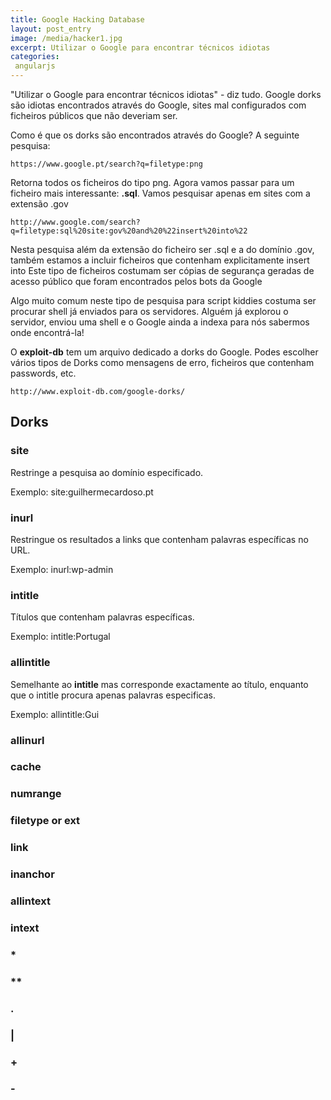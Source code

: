 ```yaml
---
title: Google Hacking Database
layout: post_entry
image: /media/hacker1.jpg
excerpt: Utilizar o Google para encontrar técnicos idiotas
categories:
 angularjs
---
```


"Utilizar o Google para encontrar técnicos idiotas" - diz tudo. Google dorks são idiotas encontrados através do Google, sites mal configurados com ficheiros públicos que não deveriam ser.

Como é que os dorks são encontrados através do Google? A seguinte pesquisa:

	https://www.google.pt/search?q=filetype:png

Retorna todos os ficheiros do tipo png. Agora vamos passar para um ficheiro mais interessante: **.sql**. Vamos pesquisar apenas em sites com a extensão .gov

	http://www.google.com/search?q=filetype:sql%20site:gov%20and%20%22insert%20into%22

Nesta pesquisa além da extensão do ficheiro ser .sql e a do domínio .gov, também estamos a incluir ficheiros que contenham explicitamente insert into
Este tipo de ficheiros costumam ser cópias de segurança geradas de acesso público que foram encontrados pelos bots da Google

Algo muito comum neste tipo de pesquisa para script kiddies costuma ser procurar shell já enviados para os servidores. Alguém já explorou o servidor, enviou uma shell e o Google ainda a indexa para nós sabermos onde encontrá-la!

O **exploit-db** tem um arquivo dedicado a dorks do Google. Podes escolher vários tipos de Dorks como mensagens de erro, ficheiros que contenham passwords, etc. 

	http://www.exploit-db.com/google-dorks/


## Dorks

### site
Restringe a pesquisa ao domínio especificado. 

Exemplo: site:guilhermecardoso.pt

### inurl
Restringue os resultados a links que contenham palavras específicas no URL. 

Exemplo: inurl:wp-admin

### intitle
Títulos que contenham palavras específicas.

Exemplo: intitle:Portugal

### allintitle
Semelhante ao **intitle** mas corresponde exactamente ao título, enquanto que o intitle procura apenas palavras especificas.

Exemplo: allintitle:Gui

### allinurl

### cache

### numrange

### filetype or ext

### link

### inanchor

### allintext

### intext

### *

### **

### .

### |

### +

### -
